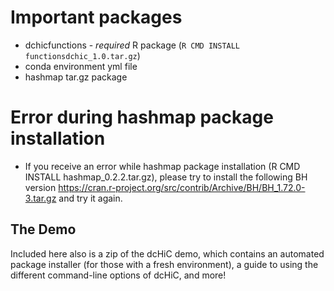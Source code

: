 # Important packages
- dchicfunctions - *required* R package (`R CMD INSTALL functionsdchic_1.0.tar.gz`)
- conda environment yml file
- hashmap tar.gz package

# Error during hashmap package installation 
- If you receive an error while hashmap package installation (R CMD INSTALL hashmap_0.2.2.tar.gz), please try to install the following BH version https://cran.r-project.org/src/contrib/Archive/BH/BH_1.72.0-3.tar.gz and try it again.

## The Demo

Included here also is a zip of the dcHiC demo, which contains an automated package installer (for those with a fresh environment), a guide to using the different command-line options of dcHiC, and more! 
